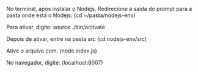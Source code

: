 No terminal, após instalar o Nodejs.
Redirecione a saída do prompt para a pasta onde está o Nodejs:
(cd ~/pasta/nodejs-env)

Para ativar, digite:
source ./bin/activate

Depois de ativar, entre na pasta src
(cd nodejs-env/src)

Ative o arquivo com:
(node index.js)

No navegador, digite:
(localhost:8007)
